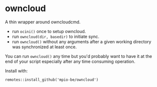 # owncloud
A thin wrapper around owncloudcmd. 

* run `ocini()` once to setup owncloud. 
* run `owncloud(dir, basedir)` to initiate sync. 
* run `owncloud()` without any arguments after a given working
    directory was synchronized at least once. 

You can run `owncloud()` any time but you'd probably want to have it at
the end of your script especially after any time consuming operation. 

Install with:

`remotes::install_github('mpio-be/owncloud')`
